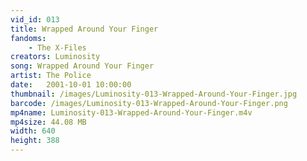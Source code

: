 ```yaml
---
vid_id: 013
title: Wrapped Around Your Finger
fandoms:
    - The X-Files
creators: Luminosity
song: Wrapped Around Your Finger
artist: The Police
date:   2001-10-01 10:00:00
thumbnail: /images/Luminosity-013-Wrapped-Around-Your-Finger.jpg
barcode: /images/Luminosity-013-Wrapped-Around-Your-Finger.png
mp4name: Luminosity-013-Wrapped-Around-Your-Finger.m4v
mp4size: 44.08 MB
width: 640
height: 388
---
```



